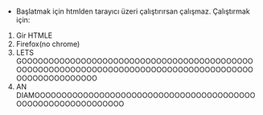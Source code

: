 # 

* Başlatmak için htmlden tarayıcı üzeri çalıştırırsan çalışmaz. Çalıştırmak için:

1. Gir HTMLE
2. Firefox(no chrome)
3. LETS GOOOOOOOOOOOOOOOOOOOOOOOOOOOOOOOOOOOOOOOOOOOOOOOOOOOOOOOOOOOOOOOOOOOOOOOOOOOOOOOOOOOOOOOOOOOOOOOOOOOOOO
4. AN DIAMOOOOOOOOOOOOOOOOOOOOOOOOOOOOOOOOOOOOOOOOOOOOOOOOOOOOOOOOOOOOO

